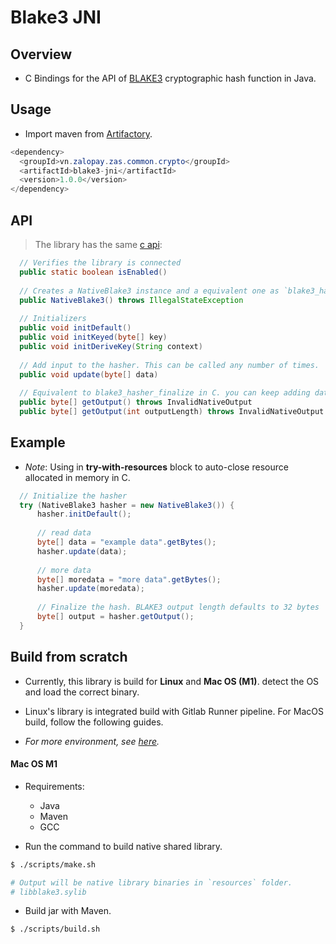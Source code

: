 # Blake3 JNI

## Overview

- C Bindings for the API of [BLAKE3](https://github.com/BLAKE3-team/BLAKE3) cryptographic hash function in Java.

## Usage

- Import maven from [Artifactory](https://artifactory.zalopay.com.vn/artifactory/paycon/vn/zalopay/zas/common/crypto/blake3-jni/).

```java
<dependency>
  <groupId>vn.zalopay.zas.common.crypto</groupId>
  <artifactId>blake3-jni</artifactId>
  <version>1.0.0</version>
</dependency>
```

## API

> The library has the same [c api](https://github.com/BLAKE3-team/BLAKE3/tree/master/c):

```java
  // Verifies the library is connected
  public static boolean isEnabled() 
  
  // Creates a NativeBlake3 instance and a equivalent one as `blake3_hasher` in c.
  public NativeBlake3() throws IllegalStateException 
  
  // Initializers
  public void initDefault()
  public void initKeyed(byte[] key)
  public void initDeriveKey(String context)
  
  // Add input to the hasher. This can be called any number of times.
  public void update(byte[] data)
  
  // Equivalent to blake3_hasher_finalize in C. you can keep adding data after calling this. 
  public byte[] getOutput() throws InvalidNativeOutput 
  public byte[] getOutput(int outputLength) throws InvalidNativeOutput
```

## Example

- _Note_: Using in __try-with-resources__ block to auto-close resource allocated in
  memory in C.

```java
  // Initialize the hasher
  try (NativeBlake3 hasher = new NativeBlake3()) {
      hasher.initDefault();
  
      // read data
      byte[] data = "example data".getBytes();
      hasher.update(data);
      
      // more data
      byte[] moredata = "more data".getBytes();
      hasher.update(moredata);
  
      // Finalize the hash. BLAKE3 output length defaults to 32 bytes
      byte[] output = hasher.getOutput();
  }
```

## Build from scratch

- Currently, this library is build for __Linux__ and __Mac OS (M1)__. detect the OS and load the correct binary.

- Linux's library is integrated build with Gitlab Runner pipeline. For MacOS build, follow the following guides.

- _For more environment, see [here](https://github.com/BLAKE3-team/BLAKE3/tree/master/c#building)._


#### Mac OS M1

- Requirements:
  - Java
  - Maven
  - GCC


- Run the command to build native shared library.

```bash
$ ./scripts/make.sh

# Output will be native library binaries in `resources` folder.
# libblake3.sylib
```

- Build jar with Maven.

```bash
$ ./scripts/build.sh
```

